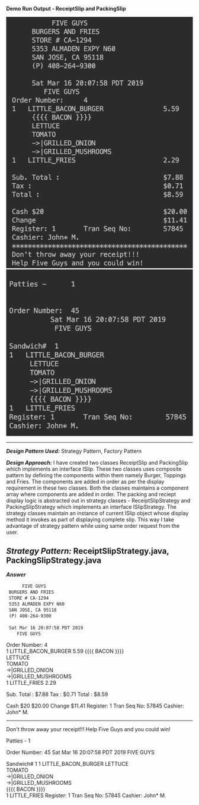 **Demo Run Output - ReceiptSlip and PackingSlip**

![Demo Run Output - ReceiptSlip](https://github.com/saiprithipa/cmpe202/blob/master/lab6/output/receiptslip.png)
![Demo Run Output - PackingSlip](https://github.com/saiprithipa/cmpe202/blob/master/lab6/output/packingslip.png)

---

***Design Pattern Used:*** Strategy Pattern, Factory Pattern

***Design Approach:***
I have created two classes ReceiptSlip and PackingSlip which implements an interface ISlip. These two classes uses composite pattern by defining the components within them namely Burger, Toppings and Fries. The components are added in order as per the display requirement in these two classes. Both the classes maintains a component array where components are added in order.
The packing and reciept display logic is abstracted out in strategy classes - ReceiptSlipStrategy and PackingSlipStrategy which implements an interface ISlipStrategy. The strategy classes maintain an instance of current ISlip object whose display method it invokes as part of displaying complete slip. This way I take advantage of strategy pattern while using same order request from the user.

***Strategy Pattern:*** ReceiptSlipStrategy.java, PackingSlipStrategy.java
---

***Answer***

          FIVE GUYS          
     BURGERS AND FRIES          
     STORE # CA-1294          
     5353 ALMADEN EXPY N60          
     SAN JOSE, CA 95118          
     (P) 408-264-9300          

     Sat Mar 16 20:07:58 PDT 2019 
        FIVE GUYS        
Order Number:     4        
1   LITTLE_BACON_BURGER               5.59
     {{{{ BACON }}}}                
     LETTUCE             
     TOMATO             
     ->|GRILLED_ONION             
     ->|GRILLED_MUSHROOMS             
1   LITTLE_FRIES                      2.29

Sub. Total :                          $7.88
Tax :                                 $0.71
Total :                               $8.59

Cash $20                              $20.00
Change                                $11.41
Register: 1       Tran Seq No:        57845
Cashier: John* M.             
********************************************
Don't throw away your receipt!!!
Help Five Guys and you could win!





Patties -      1 


Order Number:  45
          Sat Mar 16 20:07:58 PDT 2019
           FIVE GUYS

Sandwich#  1
1   LITTLE_BACON_BURGER
     LETTUCE             
     TOMATO             
     ->|GRILLED_ONION             
     ->|GRILLED_MUSHROOMS             
     {{{{ BACON }}}}                
1   LITTLE_FRIES
Register: 1       Tran Seq No:        57845
Cashier: John* M.             
